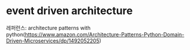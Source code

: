 # event driven architecture

레퍼런스: architecture patterns with python(https://www.amazon.com/Architecture-Patterns-Python-Domain-Driven-Microservices/dp/1492052205)
